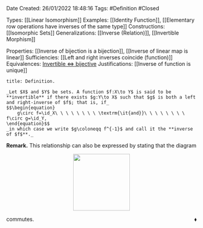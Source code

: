 <br />
<br />

Date Created: 26/01/2022 18:48:16
Tags: #Definition #Closed 

Types: [[Linear Isomorphism]]
Examples: [[Identity Function]], [[Elementary row operations have inverses of the same type]]
Constructions: [[Isomorphic Sets]]
Generalizations: [[Inverse (Relation)]], [[Invertible Morphism]]

Properties: [[Inverse of bijection is a bijection]], [[Inverse of linear map is linear]]
Sufficiencies: [[Left and right inverses coincide (function)]]
Equivalences: [Invertible $\Leftrightarrow$ bijective](Invertible%20iff%20bijective.md)
Justifications: [[Inverse of function is unique]]

``` ad-Definition
title: Definition.

_Let $X$ and $Y$ be sets. A function $f:X\to Y$ is said to be **invertible** if there exists $g:Y\to X$ such that $g$ is both a left and right-inverse of $f$; that is, if_
$$\begin{equation}
    g\circ f=\id_X\ \ \ \ \ \ \ \ \textrm{\it{and}}\ \ \ \ \ \ \ \ f\circ g=\id_Y,
\end{equation}$$
_in which case we write $g\coloneqq f^{-1}$ and call it the **inverse of $f$**._

```

**Remark.** This relationship can also be expressed by stating that the diagram

<center><img src="https://raw.githubusercontent.com/zhaoshenzhai/MathWiki/master/Images/2022-02-26_120126/image.svg", width=150></center>

commutes.<span style="float:right;">$\blacklozenge$</span>
